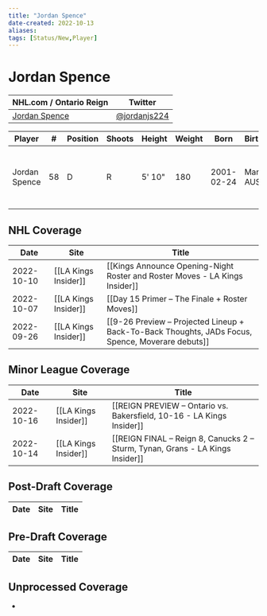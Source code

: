 ```yaml
---
title: "Jordan Spence"
date-created: 2022-10-13
aliases: 
tags: [Status/New,Player]
---
```


# Jordan Spence

NHL.com / Ontario Reign | Twitter
-|-
[Jordan Spence](https://www.nhl.com/player/jordan-spence-8481606) | [@jordanjs224](https://twitter.com/jordanjs224)

Player | \# | Position | Shoots | Height | Weight | Born | Birthplace | Draft 
-|-|-|-|-|-|-|-|-
Jordan Spence | 58 | D | R | 5' 10" | 180 | 2001-02-24 | Manly, AUS | -   2019 LAK, 4th rd, 2nd pk (95th overall)
 


## NHL  Coverage
Date | Site |  Title
---|---|---
2022-10-10 | [[LA Kings Insider]] | [[Kings Announce Opening-Night Roster and Roster Moves - LA Kings Insider]]
2022-10-07 | [[LA Kings Insider]] | [[Day 15 Primer – The Finale + Roster Moves]]
2022-09-26 | [[LA Kings Insider]] | [[9-26 Preview – Projected Lineup + Back-To-Back Thoughts, JADs Focus, Spence, Moverare debuts]]



## Minor League Coverage
| Date       | Site                 | Title                                                                         |
| ---------- | -------------------- | ----------------------------------------------------------------------------- |
| 2022-10-16 | [[LA Kings Insider]] | [[REIGN PREVIEW – Ontario vs. Bakersfield, 10-16 - LA Kings Insider]]         |
| 2022-10-14 | [[LA Kings Insider]] | [[REIGN FINAL – Reign 8, Canucks 2 – Sturm, Tynan, Grans - LA Kings Insider]] |




## Post-Draft Coverage
Date | Site |  Title
---|---|---



## Pre-Draft Coverage
Date | Site |  Title
---|---|---


## Unprocessed Coverage
- 

